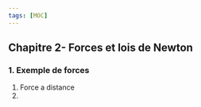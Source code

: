 ```yaml
---
tags: [MOC] 
---
```


## Chapitre 2- Forces et lois de Newton
### 1. Exemple de forces
1. Force a distance
2. 